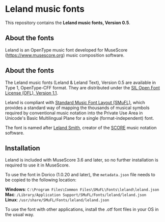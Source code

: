 # Leland music fonts

This repository contains the **Leland music fonts, Version 0.5**.

## About the fonts

Leland is an OpenType music font developed for MuseScore (https://www.musescore.org) music composition software.

## About the fonts

The Leland music fonts (Leland & Leland Text), Version 0.5 are available in Type 1, OpenType-CFF format. They are distributed under the [SIL Open Font License (OFL), Version 1.1](./LICENSE.txt).

Leland is compliant with [Standard Music Font Layout (SMuFL)](https://w3c.github.io/smufl/gitbook/), which provides a standard way of mapping the thousands of musical symbols required by conventional music notation into the Private Use Area in Unicode's Basic Multilingual Plane for a single (format-independent) font.

The font is named after [Leland Smith](https://en.wikipedia.org/wiki/Leland_Smith), creator of the [SCORE](https://en.wikipedia.org/wiki/SCORE_(software)) music notation software.

## Installation

Leland is included with MuseScore 3.6 and later, so no further installation is required to use it in MuseScore.

To use the font in Dorico (1.0.20 and later), the `metadata.json` file needs to be copied to the following location:

__Windows__: `C:\Program Files\Common Files\SMuFL\Fonts\leland\leland.json`  
__Mac__: `/Library/Application Support/SMuFL/Fonts/leland/leland.json`  
__Linux__: `/usr/share/SMuFL/Fonts/leland/leland.json`

To use the font with other applications, install the .otf font files in your OS in the usual way.

